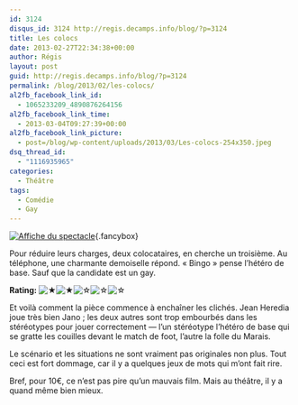 ```yaml
---
id: 3124
disqus_id: 3124 http://regis.decamps.info/blog/?p=3124
title: Les colocs
date: 2013-02-27T22:34:38+00:00
author: Régis
layout: post
guid: http://regis.decamps.info/blog/?p=3124
permalink: /blog/2013/02/les-colocs/
al2fb_facebook_link_id:
  - 1065233209_4890876264156
al2fb_facebook_link_time:
  - 2013-03-04T09:27:39+00:00
al2fb_facebook_link_picture:
  - post=/blog/wp-content/uploads/2013/03/Les-colocs-254x350.jpeg
dsq_thread_id:
  - "1116935965"
categories:
  - Théâtre
tags:
  - Comédie
  - Gay
---
```

[<img src="/blog/wp-content/uploads/2013/03/Les-colocs-254x350.jpeg" alt="Affiche du spectacle" width="254" height="350" class="alignright size-medium wp-image-3125" srcset="/blog/wp-content/uploads/2013/03/Les-colocs-254x350.jpeg 254w, /blog/wp-content/uploads/2013/03/Les-colocs-217x300.jpeg 217w, /blog/wp-content/uploads/2013/03/Les-colocs.jpeg 363w" sizes="(max-width: 254px) 100vw, 254px" />](/blog/wp-content/uploads/2013/03/Les-colocs.jpeg){.fancybox}

Pour réduire leurs charges, deux colocataires, en cherche un troisième. Au téléphone, une charmante demoiselle répond. « Bingo » pense l’hétéro de base. Sauf que la candidate est un gay.
  


**Rating:** ![&#9733;](/blog/wp-content/plugins/xavins-review-ratings/default/star.png "2/5")![&#9733;](/blog/wp-content/plugins/xavins-review-ratings/default/star.png "2/5")![&#9734;](/blog/wp-content/plugins/xavins-review-ratings/default/blank_star.png "2/5")![&#9734;](/blog/wp-content/plugins/xavins-review-ratings/default/blank_star.png "2/5")![&#9734;](/blog/wp-content/plugins/xavins-review-ratings/default/blank_star.png "2/5") 


  
<!--more-->


  
Et voilà comment la pièce commence à enchaîner les clichés. Jean Heredia joue très bien Jano ; les deux autres sont trop embourbés dans les stéréotypes pour jouer correctement &#8212; l’un stéréotype l’hétéro de base qui se gratte les couilles devant le match de foot, l’autre la folle du Marais.

Le scénario et les situations ne sont vraiment pas originales non plus. Tout ceci est fort dommage, car il y a quelques jeux de mots qui m’ont fait rire. 

Bref, pour 10€, ce n’est pas pire qu’un mauvais film. Mais au théâtre, il y a quand même bien mieux.
